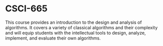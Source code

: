 # CSCI-665
This course provides an introduction to the design and analysis of algorithms. It covers a variety of classical algorithms and their complexity and will equip students with the intellectual tools to design, analyze, implement, and evaluate their own algorithms.

